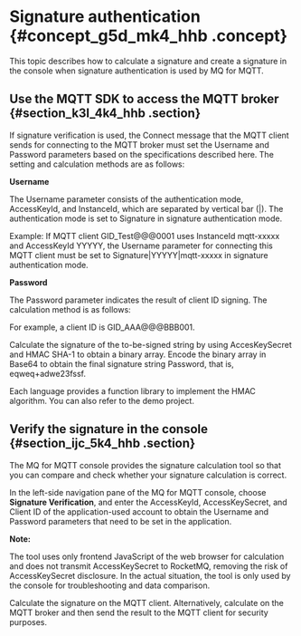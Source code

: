 # Signature authentication {#concept_g5d_mk4_hhb .concept}

This topic describes how to calculate a signature and create a signature in the console when signature authentication is used by MQ for MQTT.

## Use the MQTT SDK to access the MQTT broker {#section_k3l_4k4_hhb .section}

If signature verification is used, the Connect message that the MQTT client sends for connecting to the MQTT broker must set the Username and Password parameters based on the specifications described here. The setting and calculation methods are as follows:

**Username**

The Username parameter consists of the authentication mode, AccessKeyId, and InstanceId, which are separated by vertical bar \(|\). The authentication mode is set to Signature in signature authentication mode.

Example: If MQTT client GID\_Test@@@0001 uses InstanceId mqtt-xxxxx and AccessKeyId YYYYY, the Username parameter for connecting this MQTT client must be set to Signature|YYYYY|mqtt-xxxxx in signature authentication mode.

**Password**

The Password parameter indicates the result of client ID signing. The calculation method is as follows:

For example, a client ID is GID\_AAA@@@BBB001.

Calculate the signature of the to-be-signed string by using AccesKeySecret and HMAC SHA-1 to obtain a binary array. Encode the binary array in Base64 to obtain the final signature string Password, that is, eqweq+adwe23fssf.

Each language provides a function library to implement the HMAC algorithm. You can also refer to the demo project.

## Verify the signature in the console {#section_ijc_5k4_hhb .section}

The MQ for MQTT console provides the signature calculation tool so that you can compare and check whether your signature calculation is correct.

In the left-side navigation pane of the MQ for MQTT console, choose **Signature Verification**, and enter the AccessKeyId, AccessKeySecret, and Client ID of the application-used account to obtain the Username and Password parameters that need to be set in the application.

**Note:** 

The tool uses only frontend JavaScript of the web browser for calculation and does not transmit AccessKeySecret to RocketMQ, removing the risk of AccessKeySecret disclosure. In the actual situation, the tool is only used by the console for troubleshooting and data comparison.

Calculate the signature on the MQTT client. Alternatively, calculate on the MQTT broker and then send the result to the MQTT client for security purposes.

